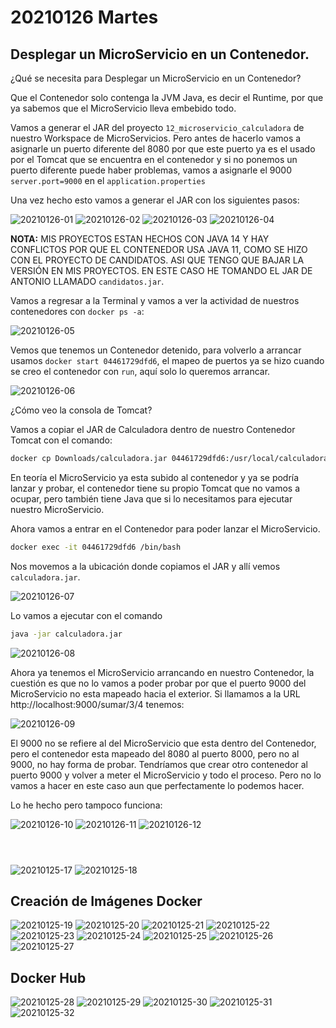 # 20210126 Martes

## Desplegar un MicroServicio en un Contenedor.

¿Qué se necesita para Desplegar un MicroServicio en un Contenedor?

Que el Contenedor solo contenga la JVM Java, es decir el Runtime, por que ya sabemos que el MicroServicio lleva embebido todo.

Vamos a generar el JAR del proyecto `12_microservicio_calculadora` de nuestro Workspace de MicroServicios. Pero antes de hacerlo vamos a asignarle un puerto diferente del 8080 por que este puerto ya es el usado por el Tomcat que se encuentra en el contenedor y si no ponemos un puerto diferente puede haber problemas, vamos a asignarle el 9000 `server.port=9000` en el `application.properties`

Una vez hecho esto vamos a generar el JAR con los siguientes pasos:

![20210126-01](images/20210126-01.png)
![20210126-02](images/20210126-02.png)
![20210126-03](images/20210126-03.png)
![20210126-04](images/20210126-04.png)

**NOTA:** MIS PROYECTOS ESTAN HECHOS CON JAVA 14 Y HAY CONFLICTOS POR QUE EL CONTENEDOR USA JAVA 11, COMO SE HIZO CON EL PROYECTO DE CANDIDATOS. ASI QUE TENGO QUE BAJAR LA VERSIÓN EN MIS PROYECTOS. EN ESTE CASO HE TOMANDO EL JAR DE ANTONIO LLAMADO `candidatos.jar`.

Vamos a regresar a la Terminal y vamos a ver la actividad de nuestros contenedores con `docker ps -a`:

![20210126-05](images/20210126-05.png)

Vemos que tenemos un Contenedor detenido, para volverlo a arrancar usamos `docker start 04461729dfd6`, el mapeo de puertos ya se hizo cuando se creo el contenedor con `run`, aquí solo lo queremos arrancar.

![20210126-06](images/20210126-06.png)

¿Cómo veo la consola de Tomcat? 

Vamos a copiar el JAR de Calculadora dentro de nuestro Contenedor Tomcat con el comando: 

```sh
docker cp Downloads/calculadora.jar 04461729dfd6:/usr/local/calculadora.jar
```

En teoría el MicroServicio ya esta subido al contenedor y ya se podría lanzar y probar, el contenedor tiene su propio Tomcat que no vamos a ocupar, pero también tiene Java que si lo necesitamos para ejecutar nuestro MicroServicio. 

Ahora vamos a entrar en el Contenedor para poder lanzar el MicroServicio. 

```sh
docker exec -it 04461729dfd6 /bin/bash
```

Nos movemos a la ubicación donde copiamos el JAR y allí vemos `calculadora.jar`.

![20210126-07](images/20210126-07.png)

Lo vamos a ejecutar con el comando 

```sh
java -jar calculadora.jar
```

![20210126-08](images/20210126-08.png)


Ahora ya tenemos el MicroServicio arrancando en nuestro Contenedor, la cuestión es que no lo vamos a poder probar por que el puerto 9000 del MicroServicio no esta mapeado hacia el exterior. Si llamamos a la URL http://localhost:9000/sumar/3/4 tenemos:

![20210126-09](images/20210126-09.png)

El 9000 no se refiere al del MicroServicio que esta dentro del Contenedor, pero el contenedor esta mapeado del 8080 al puerto 8000, pero no al 9000, no hay forma de probar. Tendríamos que crear otro contenedor al puerto 9000 y volver a meter el MicroServicio y todo el proceso. Pero no lo vamos a hacer en este caso aun que perfectamente lo podemos hacer. 

Lo he hecho pero tampoco funciona:

![20210126-10](images/20210126-10.png)
![20210126-11](images/20210126-11.png)
![20210126-12](images/20210126-12.png)

```sh

```


```sh

```

```sh

```










![20210125-17](images2/20210125-17.png)
![20210125-18](images2/20210125-18.png)

## Creación de Imágenes Docker

![20210125-19](images2/20210125-19.png)
![20210125-20](images2/20210125-20.png)
![20210125-21](images2/20210125-21.png)
![20210125-22](images2/20210125-22.png)
![20210125-23](images2/20210125-23.png)
![20210125-24](images2/20210125-24.png)
![20210125-25](images2/20210125-25.png)
![20210125-26](images2/20210125-26.png)
![20210125-27](images2/20210125-27.png)

## Docker Hub

![20210125-28](images2/20210125-28.png)
![20210125-29](images2/20210125-29.png)
![20210125-30](images2/20210125-30.png)
![20210125-31](images2/20210125-31.png)
![20210125-32](images2/20210125-32.png)

